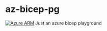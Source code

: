 # az-bicep-pg
[![Azure ARM](https://github.com/mkajander/az-bicep-pg/actions/workflows/deployment-test.yml/badge.svg)](https://github.com/mkajander/az-bicep-pg/actions/workflows/deployment-test.yml)
Just an azure bicep playground
